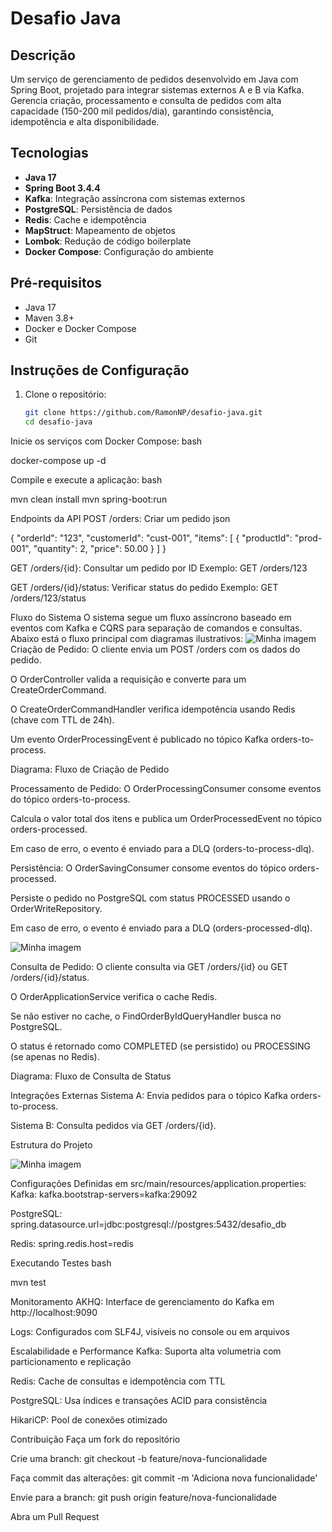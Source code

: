 # Desafio Java

## Descrição
Um serviço de gerenciamento de pedidos desenvolvido em Java com Spring Boot, projetado para integrar sistemas externos A e B via Kafka. Gerencia criação, processamento e consulta de pedidos com alta capacidade (150-200 mil pedidos/dia), garantindo consistência, idempotência e alta disponibilidade.

## Tecnologias
- **Java 17**
- **Spring Boot 3.4.4**
- **Kafka**: Integração assíncrona com sistemas externos
- **PostgreSQL**: Persistência de dados
- **Redis**: Cache e idempotência
- **MapStruct**: Mapeamento de objetos
- **Lombok**: Redução de código boilerplate
- **Docker Compose**: Configuração do ambiente

## Pré-requisitos
- Java 17
- Maven 3.8+
- Docker e Docker Compose
- Git

## Instruções de Configuração
1. Clone o repositório:
   ```bash
   git clone https://github.com/RamonNP/desafio-java.git
   cd desafio-java

Inicie os serviços com Docker Compose:
bash

docker-compose up -d

Compile e execute a aplicação:
bash

mvn clean install
mvn spring-boot:run

Endpoints da API
POST /orders: Criar um pedido
json

{
"orderId": "123",
"customerId": "cust-001",
"items": [
{
"productId": "prod-001",
"quantity": 2,
"price": 50.00
}
]
}


GET /orders/{id}: Consultar um pedido por ID
Exemplo: GET /orders/123

GET /orders/{id}/status: Verificar status do pedido
Exemplo: GET /orders/123/status

Fluxo do Sistema
O sistema segue um fluxo assíncrono baseado em eventos com Kafka e CQRS para separação de comandos e consultas. Abaixo está o fluxo principal com diagramas ilustrativos:
![Minha imagem](desenho/create-order.png)
Criação de Pedido:
O cliente envia um POST /orders com os dados do pedido.

O OrderController valida a requisição e converte para um CreateOrderCommand.

O CreateOrderCommandHandler verifica idempotência usando Redis (chave com TTL de 24h).

Um evento OrderProcessingEvent é publicado no tópico Kafka orders-to-process.

Diagrama:
Fluxo de Criação de Pedido

Processamento de Pedido:
O OrderProcessingConsumer consome eventos do tópico orders-to-process.

Calcula o valor total dos itens e publica um OrderProcessedEvent no tópico orders-processed.

Em caso de erro, o evento é enviado para a DLQ (orders-to-process-dlq).

Persistência:
O OrderSavingConsumer consome eventos do tópico orders-processed.

Persiste o pedido no PostgreSQL com status PROCESSED usando o OrderWriteRepository.

Em caso de erro, o evento é enviado para a DLQ (orders-processed-dlq).

![Minha imagem](desenho/status-order.png)

Consulta de Pedido:
O cliente consulta via GET /orders/{id} ou GET /orders/{id}/status.

O OrderApplicationService verifica o cache Redis.

Se não estiver no cache, o FindOrderByIdQueryHandler busca no PostgreSQL.

O status é retornado como COMPLETED (se persistido) ou PROCESSING (se apenas no Redis).

Diagrama:
Fluxo de Consulta de Status

Integrações Externas
Sistema A: Envia pedidos para o tópico Kafka orders-to-process.

Sistema B: Consulta pedidos via GET /orders/{id}.

Estrutura do Projeto

![Minha imagem](desenho/estrutura.png)

Configurações
Definidas em src/main/resources/application.properties:
Kafka: kafka.bootstrap-servers=kafka:29092

PostgreSQL: spring.datasource.url=jdbc:postgresql://postgres:5432/desafio_db

Redis: spring.redis.host=redis

Executando Testes
bash

mvn test

Monitoramento
AKHQ: Interface de gerenciamento do Kafka em http://localhost:9090

Logs: Configurados com SLF4J, visíveis no console ou em arquivos

Escalabilidade e Performance
Kafka: Suporta alta volumetria com particionamento e replicação

Redis: Cache de consultas e idempotência com TTL

PostgreSQL: Usa índices e transações ACID para consistência

HikariCP: Pool de conexões otimizado

Contribuição
Faça um fork do repositório

Crie uma branch: git checkout -b feature/nova-funcionalidade

Faça commit das alterações: git commit -m 'Adiciona nova funcionalidade'

Envie para a branch: git push origin feature/nova-funcionalidade

Abra um Pull Request

